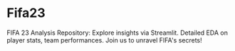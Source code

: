 # Fifa23
FIFA 23 Analysis Repository: Explore insights via Streamlit. Detailed EDA on player stats, team performances. Join us to unravel FIFA's secrets!
